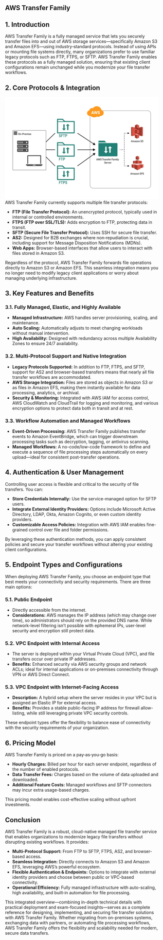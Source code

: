 ## AWS Transfer Family
## 1. Introduction

AWS Transfer Family is a fully managed service that lets you securely transfer files into and out of AWS storage services—specifically Amazon S3 and Amazon EFS—using industry‑standard protocols. Instead of using APIs or mounting file systems directly, many organizations prefer to use familiar legacy protocols such as FTP, FTPS, or SFTP. AWS Transfer Family enables these protocols as a fully managed solution, ensuring that existing client configurations remain unchanged while you modernize your file transfer workflows.

## 2. Core Protocols & Integration

![AWS Transfer Family](./_assets/aws_transfer_family.png)
AWS Transfer Family currently supports multiple file transfer protocols:

- **FTP (File Transfer Protocol):** An unencrypted protocol, typically used in internal or controlled environments.
- **FTPS (FTP over SSL/TLS):** Adds encryption to FTP, protecting data in transit.
- **SFTP (Secure File Transfer Protocol):** Uses SSH for secure file transfer.
- **AS2:** Designed for B2B exchanges where non‑repudiation is crucial, including support for Message Disposition Notifications (MDNs).
- **Web Apps:** Browser-based interfaces that allow users to interact with files stored in Amazon S3.

Regardless of the protocol, AWS Transfer Family forwards file operations directly to Amazon S3 or Amazon EFS. This seamless integration means you no longer need to modify legacy client applications or worry about managing underlying infrastructure.

## 3. Key Features and Benefits

### 3.1. Fully Managed, Elastic, and Highly Available

- **Managed Infrastructure:** AWS handles server provisioning, scaling, and maintenance.
- **Auto Scaling:** Automatically adjusts to meet changing workloads without manual intervention.
- **High Availability:** Designed with redundancy across multiple Availability Zones to ensure 24/7 availability.

### 3.2. Multi‑Protocol Support and Native Integration

- **Legacy Protocols Supported:** In addition to FTP, FTPS, and SFTP, support for AS2 and browser-based transfers means that nearly all file transfer workflows are accommodated.
- **AWS Storage Integration:** Files are stored as objects in Amazon S3 or as files in Amazon EFS, making them instantly available for data processing, analytics, or archival.
- **Security & Monitoring:** Integrated with AWS IAM for access control, AWS CloudWatch and CloudTrail for logging and monitoring, and various encryption options to protect data both in transit and at rest.

### 3.3. Workflow Automation and Managed Workflows

- **Event-Driven Processing:** AWS Transfer Family publishes transfer events to Amazon EventBridge, which can trigger downstream processing tasks such as decryption, tagging, or antivirus scanning.
- **Managed Workflows:** A no-code/low-code framework to define and execute a sequence of file processing steps automatically on every upload—ideal for consistent post-transfer operations.

## 4. Authentication & User Management

Controlling user access is flexible and critical to the security of file transfers. You can:

- **Store Credentials Internally:** Use the service-managed option for SFTP users.
- **Integrate External Identity Providers:** Options include Microsoft Active Directory, LDAP, Okta, Amazon Cognito, or even custom identity providers.
- **Customizable Access Policies:** Integration with AWS IAM enables fine-grained control over file and folder permissions.

By leveraging these authentication methods, you can apply consistent policies and secure your transfer workflows without altering your existing client configurations.

## 5. Endpoint Types and Configurations

When deploying AWS Transfer Family, you choose an endpoint type that best meets your connectivity and security requirements. There are three main options:

### 5.1. Public Endpoint

- Directly accessible from the internet.
- **Considerations:** AWS manages the IP address (which may change over time), so administrators should rely on the provided DNS name. While network-level filtering isn’t possible with ephemeral IPs, user-level security and encryption still protect data.

### 5.2. VPC Endpoint with Internal Access

- The server is deployed within your Virtual Private Cloud (VPC), and file transfers occur over private IP addresses.
- **Benefits:** Enhanced security via AWS security groups and network ACLs; ideal for internal applications or on-premises connectivity through VPN or AWS Direct Connect.

### 5.3. VPC Endpoint with Internet-Facing Access

- **Description:** A hybrid setup where the server resides in your VPC but is assigned an Elastic IP for external access.
- **Benefits:** Provides a stable public-facing IP address for firewall allow-listing, while still leveraging private VPC security controls.

These endpoint types offer the flexibility to balance ease of connectivity with the security requirements of your organization.

## 6. Pricing Model

AWS Transfer Family is priced on a pay‑as‑you‑go basis:

- **Hourly Charges:** Billed per hour for each server endpoint, regardless of the number of enabled protocols.
- **Data Transfer Fees:** Charges based on the volume of data uploaded and downloaded.
- **Additional Feature Costs:** Managed workflows and SFTP connectors may incur extra usage-based charges.

This pricing model enables cost-effective scaling without upfront investments.

## Conclusion

AWS Transfer Family is a robust, cloud-native managed file transfer service that enables organizations to modernize legacy file transfers without disrupting existing workflows. It provides:

- **Multi‑Protocol Support:** From FTP to SFTP, FTPS, AS2, and browser-based access.
- **Seamless Integration:** Directly connects to Amazon S3 and Amazon EFS, leveraging AWS’s powerful ecosystem.
- **Flexible Authentication & Endpoints:** Options to integrate with external identity providers and choose between public or VPC-based connectivity.
- **Operational Efficiency:** Fully managed infrastructure with auto-scaling, high availability, and built‑in automation for file processing.

This integrated overview—combining in-depth technical details with practical deployment and exam-focused insights—serves as a complete reference for designing, implementing, and securing file transfer solutions with AWS Transfer Family. Whether migrating from on-premises systems, exchanging data with partners, or automating file processing workflows, AWS Transfer Family offers the flexibility and scalability needed for modern, secure data transfers.  
